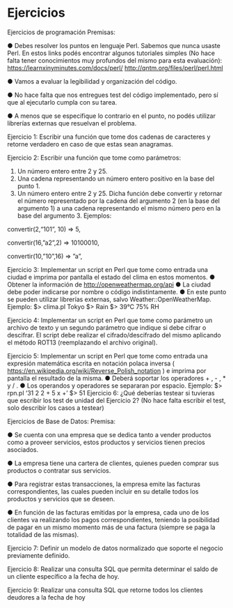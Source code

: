 # Ejercicios

Ejercicios de programación
Premisas:

● Debes resolver los puntos en lenguaje Perl. Sabemos que nunca usaste Perl. En estos links
podés encontrar algunos tutoriales simples (No hace falta tener conocimientos muy profundos
del mismo para esta evaluación):
https://learnxinyminutes.com/docs/perl/
http://qntm.org/files/perl/perl.html

● Vamos a evaluar la legibilidad y organización del código.

● No hace falta que nos entregues test del código implementado, pero sí que al ejecutarlo cumpla
con su tarea.

● A menos que se especifique lo contrario en el punto, no podés utilizar librerías externas que
resuelvan el problema.

Ejercicio 1:
Escribir una función que tome dos cadenas de caracteres y retorne verdadero en caso de que estas sean
anagramas.

Ejercicio 2:
Escribir una función que tome como parámetros:
1. Un número entero entre 2 y 25.
2. Una cadena representando un número entero positivo en la base del punto 1.
3. Un número entero entre 2 y 25.
Dicha función debe convertir y retornar el número representado por la cadena del argumento 2 (en la base del
argumento 1) a una cadena representando el mismo número pero en la base del argumento 3.
Ejemplos:

convertir(2,“101”, 10) => 5,

convertir(16,”a2”,2) => 10100010,

convertir(10,”10”,16) => ”a”,

Ejercicio 3:
Implementar un script en Perl que tome como entrada una ciudad e imprima por pantalla el estado del clima en
estos momentos.
● Obtener la información de http://openweathermap.org/api
● La ciudad debe poder indicarse por nombre o código indistintamente.
● En este punto se pueden utilizar librerías externas, salvo Weather::OpenWeatherMap.
Ejemplo:
$> clima.pl Tokyo
$> Rain
$> 39°C 75% RH

Ejercicio 4:
Implementar un script en Perl que tome como parámetro un archivo de texto y un segundo parámetro que
indique si debe cifrar o descifrar.
El script debe realizar el cifrado/descifrado del mismo aplicando el método ROT13 (reemplazando el archivo
original).

Ejercicio 5:
Implementar un script en Perl que tome como entrada una expresión matemática escrita en notación polaca
inversa ( https://en.wikipedia.org/wiki/Reverse_Polish_notation ) e imprima por pantalla el resultado
de la misma.
● Deberá soportar los operadores + , - , * y / .
● Los operandos y operadores se separaran por espacio.
Ejemplo:
$> rpn.pl ‘31 2 2 + 5 x +’
$> 51
Ejercicio 6:
¿Qué deberías testear si tuvieras que escribir los test de unidad del Ejercicio 2? (No hace falta escribir el test,
solo describir los casos a testear)

Ejercicios de Base de Datos:
Premisa:

● Se cuenta con una empresa que se dedica tanto a vender productos como a proveer servicios, estos
productos y servicios tienen precios asociados.

● La empresa tiene una cartera de clientes, quienes pueden comprar sus productos o contratar sus
servicios.

● Para registrar estas transacciones, la empresa emite las facturas correspondientes, las cuales pueden
incluir en su detalle todos los productos y servicios que se deseen.

● En función de las facturas emitidas por la empresa, cada uno de los clientes va realizando los pagos
correspondientes, teniendo la posibilidad de pagar en un mismo momento más de una factura (siempre
se paga la totalidad de las mismas).

Ejercicio 7:
Definir un modelo de datos normalizado que soporte el negocio previamente definido.

Ejercicio 8:
Realizar una consulta SQL que permita determinar el saldo de un cliente específico a la fecha de hoy.

Ejercicio 9:
Realizar una consulta SQL que retorne todos los clientes deudores a la fecha de hoy
